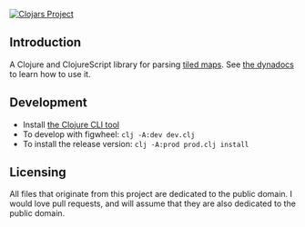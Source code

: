 [![Clojars Project](https://img.shields.io/clojars/v/tile-soup.svg)](https://clojars.org/tile-soup)

## Introduction

A Clojure and ClojureScript library for parsing [tiled maps](https://www.mapeditor.org/). See [the dynadocs](https://oakes.github.io/tile-soup/) to learn how to use it.

## Development

* Install [the Clojure CLI tool](https://clojure.org/guides/getting_started#_clojure_installer_and_cli_tools)
* To develop with figwheel: `clj -A:dev dev.clj`
* To install the release version: `clj -A:prod prod.clj install`

## Licensing

All files that originate from this project are dedicated to the public domain. I would love pull requests, and will assume that they are also dedicated to the public domain.
